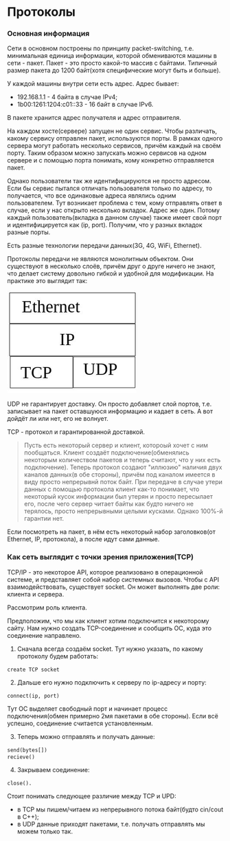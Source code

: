 # Протоколы

### Основная информация

Сети в основном построены по принципу packet-switching, т.е. минимальная единица информации, которой обмениваются машины в сети - пакет. 
Пакет - это просто какой-то массив с байтами. Типичный размер пакета до 1200 байт(хотя специфические могут быть и больше).

У каждой машины внутри сети есть адрес. Адрес бывает:
+ 192.168.1.1 - 4 байта в случае IPv4;
+ 1b00:1261:1204:c01::33 - 16 байт в случае IPv6.

В пакете хранится адрес получателя и адрес отправителя.

На каждом хосте(сервере) запущен не один сервис. 
Чтобы различать, какому сервису отправлен пакет, используются порты. 
В рамках одного сервера могут работать несколько сервисов, причём каждый на своём порту. 
Таким образом можно запускать можно сервисов на одном сервере и с помощью порта понимать, кому конкретно отправляется пакет.

Однако пользователи так же идентифицируются не просто адресом.
Если бы сервис пытался отличать пользователя только по адресу, то получается, что все одинаковые адреса являлись одним пользователем.
Тут возникает проблема с тем, кому отправлять ответ в случае, если у нас открыто несколько вкладок. Адрес же один. Потому каждый пользователь(вкладка в данном случае) также имеет свой порт и идентифицируется как (ip, port). Получим, что у разных вкладок разные порты.

Есть разные технологии передачи данных(3G, 4G, WiFi, Ethernet).

Протоколы передачи не являются монолитным объектом. 
Они существуют в несколько слоёв, причём друг о друге ничего не знают, что делает систему довольно гибкой и удобной для модификации.
На практике это выглядит так:

![protocols_stack](./img/protocols_stack.jpg)

UDP не гарантирует доставку. Он просто добавляет слой портов, т.е. записывает на пакет оставшуюся информацию и кадает в сеть. А вот дойдёт ли или нет, его не волнует. 

TCP - протокол и гарантированной доставкой.

> Пусть есть некоторый сервер и клиент, котороый хочет с ним пообщаться. 
> Клиент создаёт подключение(обменялись некоторым количеством пакетов и теперь считают, что у них есть подключение). 
> Теперь протокол создают "иллюзию" наличия двух каналов данных(в обе стороны), причём под каналом имеется в виду просто непрерывнй поток байт. 
> При передаче в случае утери данных с помощью протокола клиент как-то понимает, что некоторый кусок информации был утерян и просто пересылает его, после чего сервер читает байты как будто ничего не терялось, просто непрерывными целыми кусками. Однако 100%-й гарантии нет.

Если посмотреть на пакет, в нём есть некоторый набор заголовков(от Ethernet, IP, протокола), а после идут сами данные. 

### Как сеть выглядит с точки зрения приложения(TCP)

TCP/IP - это некоторое API, которое реализовано в операционной системе, и представляет собой набор системных вызовов. 
Чтобы с API взаимодействовать, существует socket.
Он может выполнять две роли: клиента и сервера.

Рассмотрим роль клиента.
 
Предположим, что мы как клиент хотим подключится к некоторому сайту. Нам нужно создать TCP-соединение и сообщить ОС, куда это соединение направлено.

1. Сначала всегда создаём socket. 
Тут нужно указать, по какому протоколу будем работать:
```
create TCP socket
```

2. Дальше его нужно подключить к серверу по ip-адресу и порту:
```
connect(ip, port)
```

Тут ОС выделяет свободный порт и начинает процесс подключения(обмен примерно 2мя пакетами в обе стороны). 
Если всё успешно, соединение считается установленным.

3. Теперь можно отправлять и получать данные:
```
send(bytes[])
recieve()
```

4. Закрываем соединение:
```
close().
```

Стоит понимать следующее различие между TCP и UPD:

+ в TCP мы пишем/читаем из непрерывного потока байт(будто cin/cout в C++);
+ в UDP данные приходят пакетами, т.е. получать отправлять мы можем только так.
